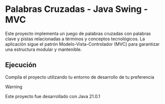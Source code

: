 # Palabras Cruzadas - Java Swing - MVC

Este proyecto implementa un juego de palabras cruzadas con palabras clave y pistas relacionadas a términos y conceptos tecnológicos. La aplicación sigue el patrón Modelo-Vista-Controlador (MVC) para garantizar una estructura modular y mantenible.

## Ejecución

Compila el proyecto utilizando tu entorno de desarrollo de tu preferencia
> [!WARNING]
> Este proyecto fue desarrollado con Java 21.0.1

